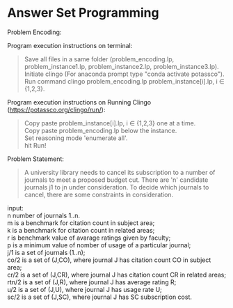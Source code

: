 # Answer Set Programming

Problem Encoding:

Program execution instructions on terminal:<br>
  > Save all files in a same folder (problem_encoding.lp, problem_instance1.lp,
                                     problem_instance2.lp, problem_instance3.lp). <br>
  > Initiate clingo (For anaconda prompt type "conda activate potassco"). <br>
  > Run command clingo problem_encoding.lp problem_instance[i].lp, i ∈ {1,2,3}.<br>

Program execution instructions on Running Clingo (https://potassco.org/clingo/run/): <br>
  > Copy paste problem_instance[i].lp, i ∈ {1,2,3} one at a time. <br>
  > Copy paste problem_encoding.lp below the instance.<br>
  > Set reasoning mode 'enumerate all'.<br>
  > hit Run!<br>

Problem Statement:
> A university library needs to cancel its subscription to a number of journals
to meet a proposed budget cut. There are 'n' candidate journals j1 to jn under
consideration. To decide which journals to cancel, there are some constraints in consideration.

input:<br> n number of journals 1..n. <br>
        m is a benchmark for citation count in subject area; <br>
       k is a benchmark for citation count in related areas; <br>
       r is benchmark value of avarage ratings given by faculty;<br>
       p is a minimum value of nomber of usage of a particular journal;<br>
       j/1 is a set of journals (1..n);<br>
       co/2 is a set of (J,CO), where journal J has citation count CO in subject area;<br>
       cr/2 is a set of (J,CR), where journal J has citation count CR in related areas;<br>
       rtn/2 is a set of (J,R), where journal J has average rating R;<br>
       u/2 is a set of (J,U), where journal J has usage rate U;<br>
       sc/2 is a set of (J,SC), where journal J has SC subscription cost.<br>
